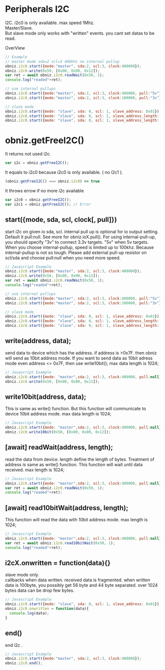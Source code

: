 # Peripherals I2C
I2C.
i2c0 is only available. max speed 1Mhz.  
Master/Slave.  
But slave mode only works with "written" events. you cant set datas to be read.

OverView
```Javascript
// Example
// master mode sda=2 scl=3 400khz no internal pullup
obniz.i2c0.start({mode:"master", sda:2, scl:3, clock:400000}); 
obniz.i2c0.write(0x50, [0x00, 0x00, 0x12]);
var ret = await obniz.i2c0.readWait(0x50, 1);
console.log("readed"+ret);

// use internal pullups
obniz.i2c0.start({mode:"master", sda:2, scl:3, clock:400000, pull:"5v"}); 
obniz.i2c0.start({mode:"master", sda:2, scl:3, clock:100000, pull:"3v"}); 

// slave mode
obniz.i2c0.start({mode: "slave", sda: 0, scl: 1, slave_address: 0x01});
obniz.i2c0.start({mode: "slave", sda: 0, scl: 1, slave_address_length: 7, slave_address: 0x01});
obniz.i2c0.start({mode: "slave", sda: 0, scl: 1, slave_address_length: 7, slave_address: 0x01, pull: "5v"});
```

# obniz.getFreeI2C()
It returns not used i2c.
```javascript
var i2c = obniz.getFreeI2C();
```
It equals to i2c0 because i2c0 is only available. ( no i2c1 ).
```javascript
(obniz.getFreeI2C() === obniz.i2c0) => true
```
It throws errow if no more i2c available
```javascript
var i2c0 = obniz.getFreeI2C();
var i2c1 = obniz.getFreeI2C(); // Error
```

## start({mode, sda, scl, clock[, pull]})
start i2c on given io sda, scl.
internal pull up is optional for io output setting. 
Default it pull:null.
See more for obniz.ioX.pull(). 
For using internal-pull-up, you should specify "3v" to connect 3.3v targets. "5v" when 5v targets.
When you choose internal-pullup, speed is limited up to 100khz. Because internal-pullup is not so tough.
Please add external pull-up resistor on scl/sda and choose pull:null when you need more speed.

```Javascript
// Javascript Example
obniz.i2c0.start({mode:"master", sda:2, scl:3, clock:400000}); 
obniz.i2c0.write(0x50, [0x00, 0x00, 0x12]);
var ret = await obniz.i2c0.readWait(0x50, 1);
console.log("readed"+ret);

// use internal pullups
obniz.i2c0.start({mode:"master", sda:2, scl:3, clock:400000, pull:"5v"}); 
obniz.i2c0.start({mode:"master", sda:2, scl:3, clock:100000, pull:"3v"}); 

// slave mode
obniz.i2c0.start({mode: "slave", sda: 0, scl: 1, slave_address: 0x01});
obniz.i2c0.start({mode: "slave", sda: 0, scl: 1, slave_address_length: 7, slave_address: 0x01});
obniz.i2c0.start({mode: "slave", sda: 0, scl: 1, slave_address_length: 7, slave_address: 0x01, pull: "5v"});
```
## write(address, data);

send data to device which has the address.
if address is >0x7F. then obniz will send as 10bit address mode.
If you want to send data as 10bit adress mode even address <= 0x7F, then use write10bit();
max data length is 1024;

```Javascript
// Javascript Example
obniz.i2c0.start({mode: "master",sda:2, scl:3, clock:400000, pull:null}); 
obniz.i2c0.write(0x50, [0x00, 0x00, 0x12]);
```
## write10bit(address, data);
This is same as write() function. But this function will communicate to device 10bit address mode.
max data length is 1024;

```Javascript
// Javascript Example
obniz.i2c0.start({mode: "master",sda:2, scl:3, clock:400000, pull:null}); 
obniz.i2c0.write10bit(0x50, [0x00, 0x00, 0x12]);
```
## [await] readWait(address, length);
read the data from device. length define the length of bytes. Treatment of address is same as write() function.
This function will wait until data received.
max length is 1024;

```Javascript
// Javascript Example
obniz.i2c0.start({mode: "master",sda:2, scl:3, clock:400000, pull:null}); 
var ret = await obniz.i2c0.readWait(0x50, 1);
console.log("readed"+ret);
```
## [await] read10bitWait(address, length);
This function will read the data with 10bit address mode.
max length is 1024;

```Javascript
// Javascript Example
obniz.i2c0.start({mode: "master",sda:2, scl:3, clock:400000, pull:null}); 
var ret = await obniz.i2c0.read10bitWait(0x50, 1);
console.log("readed"+ret);
```

## i2cX.onwritten = function(data){}
slave mode only.  
callbacks when data written.
received data is fragmented.
when written data is 100byte, you possibly get 56 byte and 44 byte separated.
over 1024 bytes data can be drop few bytes.
```Javascript
// Javascript Example
obniz.i2c0.start({mode: "slave", sda: 0, scl: 1, slave_address: 0x01});
obniz.i2c0.onwritten = function(data){
  console.log(data);
}
```

## end()
end i2c .

```Javascript
// Javascript Example
obniz.i2c0.start({mode:"master", sda:2, scl:3, clock:400000}); 
obniz.i2c0.end();
```